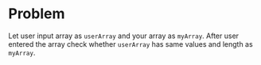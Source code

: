 # Problem
Let user input array as ```userArray``` and your array as ```myArray```. After user entered the array check whether ```userArray``` has same values and length as ```myArray```. 
